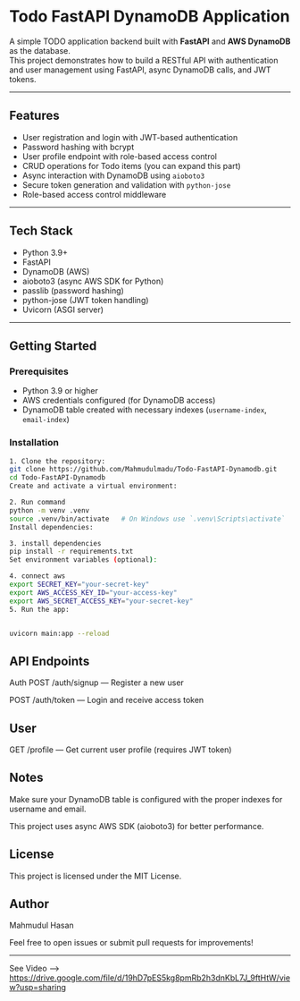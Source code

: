 # Todo FastAPI DynamoDB Application

A simple TODO application backend built with **FastAPI** and **AWS DynamoDB** as the database.  
This project demonstrates how to build a RESTful API with authentication and user management using FastAPI, async DynamoDB calls, and JWT tokens.

---

## Features

- User registration and login with JWT-based authentication
- Password hashing with bcrypt
- User profile endpoint with role-based access control
- CRUD operations for Todo items (you can expand this part)
- Async interaction with DynamoDB using `aioboto3`
- Secure token generation and validation with `python-jose`
- Role-based access control middleware

---

## Tech Stack

- Python 3.9+
- FastAPI
- DynamoDB (AWS)
- aioboto3 (async AWS SDK for Python)
- passlib (password hashing)
- python-jose (JWT token handling)
- Uvicorn (ASGI server)

---

## Getting Started

### Prerequisites

- Python 3.9 or higher
- AWS credentials configured (for DynamoDB access)
- DynamoDB table created with necessary indexes (`username-index`, `email-index`)

### Installation



```bash
1. Clone the repository:
git clone https://github.com/Mahmudulmadu/Todo-FastAPI-Dynamodb.git
cd Todo-FastAPI-Dynamodb
Create and activate a virtual environment:

2. Run command
python -m venv .venv
source .venv/bin/activate   # On Windows use `.venv\Scripts\activate`
Install dependencies:

3. install dependencies
pip install -r requirements.txt
Set environment variables (optional):

4. connect aws
export SECRET_KEY="your-secret-key"
export AWS_ACCESS_KEY_ID="your-access-key"
export AWS_SECRET_ACCESS_KEY="your-secret-key"
5. Run the app:


uvicorn main:app --reload

```
## API Endpoints
Auth
POST /auth/signup — Register a new user

POST /auth/token — Login and receive access token

## User
GET /profile — Get current user profile (requires JWT token)

## Notes
Make sure your DynamoDB table is configured with the proper indexes for username and email.

This project uses async AWS SDK (aioboto3) for better performance.

## License
This project is licensed under the MIT License.

## Author
Mahmudul Hasan


Feel free to open issues or submit pull requests for improvements!

---
See Video --> https://drive.google.com/file/d/19hD7pES5kg8pmRb2h3dnKbL7J_9ftHtW/view?usp=sharing





